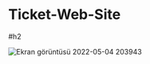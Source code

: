 # Ticket-Web-Site

#h2
 
![Ekran görüntüsü 2022-05-04 203943](https://user-images.githubusercontent.com/72731296/166746913-663d145c-92e0-4749-b6fe-748344e45ac8.png)
